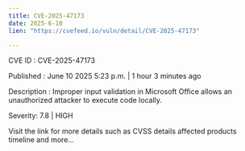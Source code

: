 ```yaml
---
title: CVE-2025-47173
date: 2025-6-10
lien: "https://cvefeed.io/vuln/detail/CVE-2025-47173"

---
```


CVE ID : CVE-2025-47173

Published :  June 10
2025
5:23 p.m. | 1 hour
3 minutes ago

Description : Improper input validation in Microsoft Office allows an unauthorized attacker to execute code locally.

Severity: 7.8 | HIGH

Visit the link for more details
such as CVSS details
affected products
timeline
and more...
